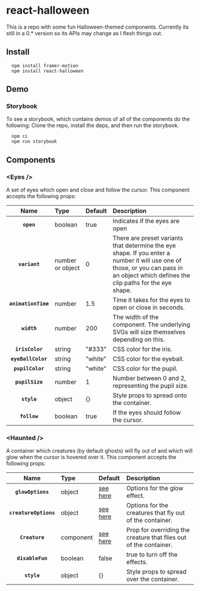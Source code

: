 # react-halloween

This is a repo with some fun Halloween-themed components. Currently its still in a 0.* version so its APIs may change as I flesh things out.

## Install

```
  npm install framer-motion
  npm install react-halloween
```

## Demo

### Storybook

To see a storybook, which contains demos of all of the components do the following: Clone the repo, install the deps, and then run the storybook.

```
  npm ci
  npm run storybook
```

## Components

### &lt;Eyes />

A set of eyes which open and close and follow the cursor. This component accepts the following props:

|Name|Type|Default|Description
|:--:|:-----|:--|:-----|
|**`open`**|boolean|true|Indicates if the eyes are open
|**`variant`**|number or object|0|There are preset variants that determine the eye shape. If you enter a number it will use one of those, or you can pass in an object which defines the clip paths for the eye shape. 
|**`animationTime`**|number|1.5|Time it takes for the eyes to open or close in seconds.
|**`width`**|number|200|The width of the component. The underlying SVGs will size themselves depending on this.
|**`irisColor`**|string|"#333"|CSS color for the iris.
|**`eyeBallColor`**|string|"white"|CSS color for the eyeball.
|**`pupilColor`**|string|"white"|CSS color for the pupil.
|**`pupilSize`**|number|1|Number between 0 and 2, representing the pupil size.
|**`style`**|object|{}|Style props to spread onto the container.
|**`follow`**|boolean|true|If the eyes should follow the cursor.

### &lt;Haunted />

A container which creatures (by default ghosts) will fly out of and which will glow when the cursor is hovered over it.
This component accepts the following props:

|Name|Type|Default|Description
|:--:|:-----|:--|:-----|
|**`glowOptions`**|object|[see here](https://github.com/patorjk/react-halloween/blob/main/src/components/Haunted/Haunted.jsx)|Options for the glow effect.
|**`creatureOptions`**|object|[see here](https://github.com/patorjk/react-halloween/blob/main/src/components/Haunted/Haunted.jsx)|Options for the creatures that fly out of the container.
|**`Creature`**|component|[see here](https://github.com/patorjk/react-halloween/blob/main/src/stories/Haunted.stories.jsx)|Prop for overriding the creature that flies out of the container.
|**`disableFun`**|boolean|false|true to turn off the effects.
|**`style`**|object|{}|Style props to spread over the container.

